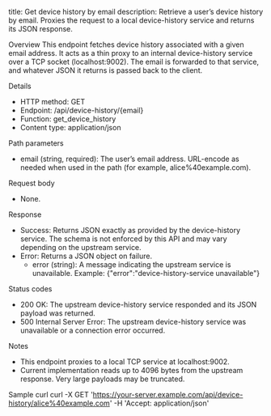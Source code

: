title: Get device history by email
description: Retrieve a user’s device history by email. Proxies the request to a local device-history service and returns its JSON response.

Overview
This endpoint fetches device history associated with a given email address. It acts as a thin proxy to an internal device-history service over a TCP socket (localhost:9002). The email is forwarded to that service, and whatever JSON it returns is passed back to the client.

Details
- HTTP method: GET
- Endpoint: /api/device-history/{email}
- Function: get_device_history
- Content type: application/json

Path parameters
- email (string, required): The user’s email address. URL-encode as needed when used in the path (for example, alice%40example.com).

Request body
- None.

Response
- Success: Returns JSON exactly as provided by the device-history service. The schema is not enforced by this API and may vary depending on the upstream service.
- Error: Returns a JSON object on failure.
  - error (string): A message indicating the upstream service is unavailable. Example: {"error":"device-history-service unavailable"}

Status codes
- 200 OK: The upstream device-history service responded and its JSON payload was returned.
- 500 Internal Server Error: The upstream device-history service was unavailable or a connection error occurred.

Notes
- This endpoint proxies to a local TCP service at localhost:9002.
- Current implementation reads up to 4096 bytes from the upstream response. Very large payloads may be truncated.

Sample curl
curl -X GET 'https://your-server.example.com/api/device-history/alice%40example.com' -H 'Accept: application/json'